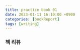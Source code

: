 ```yaml
---
title: practice book 01
date: 2023-01-11 16:10:00 +0900
categories: [bookReport]
tags: [writing]
---
```


### 첵 리뷰

